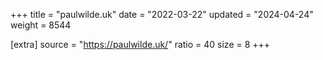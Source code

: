 +++
title = "paulwilde.uk"
date = "2022-03-22"
updated = "2024-04-24"
weight = 8544

[extra]
source = "https://paulwilde.uk/"
ratio = 40
size = 8
+++

